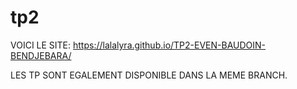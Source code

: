 # tp2

VOICI LE SITE: https://lalalyra.github.io/TP2-EVEN-BAUDOIN-BENDJEBARA/

LES TP SONT EGALEMENT DISPONIBLE DANS LA MEME BRANCH.
